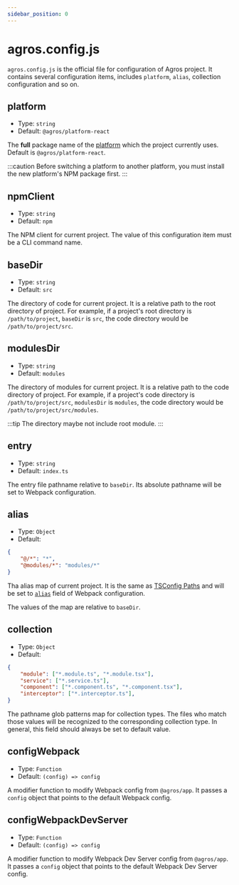 ```yaml
---
sidebar_position: 0
---
```


# agros.config.js

`agros.config.js` is the official file for configuration of Agros project. It contains several configuration items, includes `platform`, `alias`, collection configuration and so on.

## platform

- Type: `string`
- Default: `@agros/platform-react`

The **full** package name of the [platform](/docs/overview/application#platforms) which the project currently uses. Default is `@agros/platform-react`.

:::caution
Before switching a platform to another platform, you must install the new platform's NPM package first.
:::

## npmClient

- Type: `string`
- Default: `npm`

The NPM client for current project. The value of this configuration item must be a CLI command name.

## baseDir

- Type: `string`
- Default: `src`

The directory of code for current project. It is a relative path to the root directory of project. For example, if a project's root directory is `/path/to/project`, `baseDir` is `src`, the code directory would be `/path/to/project/src`.

## modulesDir

- Type: `string`
- Default: `modules`

The directory of modules for current project. It is a relative path to the code directory of project. For example, if a project's code directory is `/path/to/project/src`, `modulesDir` is `modules`, the code directory would be `/path/to/project/src/modules`.

:::tip
The directory maybe not include root module.
:::

## entry

- Type: `string`
- Default: `index.ts`

The entry file pathname relative to `baseDir`. Its absolute pathname will be set to Webpack configuration.

## alias

- Type: `Object`
- Default:

```json
{
    "@/*": "*",
    "@modules/*": "modules/*"
}
```

Tha alias map of current project. It is the same as [TSConfig Paths](https://www.typescriptlang.org/tsconfig#paths) and will be set to [`alias`](https://webpack.js.org/configuration/resolve/#resolvealias) field of Webpack configuration.

The values of the map are relative to `baseDir`.

## collection

- Type: `Object`
- Default:

```json
{
    "module": ["*.module.ts", "*.module.tsx"],
    "service": ["*.service.ts"],
    "component": ["*.component.ts", "*.component.tsx"],
    "interceptor": ["*.interceptor.ts"],
}
```

The pathname glob patterns map for collection types. The files who match those values will be recognized to the corresponding collection type. In general, this field should always be set to default value.

## configWebpack

- Type: `Function`
- Default: `(config) => config`

A modifier function to modify Webpack config from `@agros/app`. It passes a `config` object that points to the default Webpack config.

## configWebpackDevServer

- Type: `Function`
- Default: `(config) => config`

A modifier function to modify Webpack Dev Server config from `@agros/app`. It passes a `config` object that points to the default Webpack Dev Server config.
